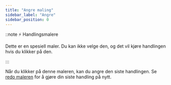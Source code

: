 ```yaml
---
title: "Angre maling"
sidebar_label: "Angre"
sidebar_position: 0
---
```


::note ⚡ Handlingsmalere

Dette er en spesiell maler. Du kan ikke velge den, og det vil kjøre handlingen hvis du klikker på den.

:::

Når du klikker på denne maleren, kan du angre den siste handlingen. Se [redo maleren](redo) for å gjøre din siste handling på nytt.
